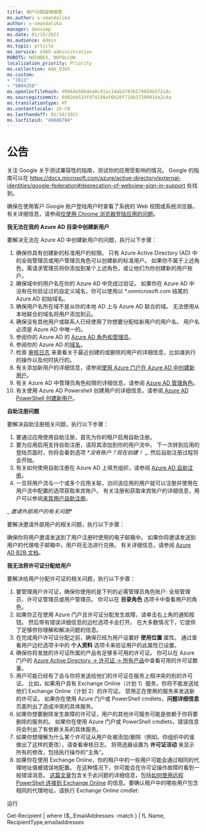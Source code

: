 ```yaml
---
title: 用户问题疑难解答
ms.author: v-smandalika
author: v-smandalika
manager: dansimp
ms.date: 01/15/2021
ms.audience: Admin
ms.topic: article
ms.service: o365-administration
ROBOTS: NOINDEX, NOFOLLOW
localization_priority: Priority
ms.collection: Adm_O365
ms.custom:
- "7813"
- "9004358"
ms.openlocfilehash: d9964e50bdea0c41ac14ab3783b579034b5f2c8c
ms.sourcegitcommit: 6d02eb533fd74199af6b20f714b3720991da2c4a
ms.translationtype: HT
ms.contentlocale: zh-CN
ms.lasthandoff: 01/18/2021
ms.locfileid: "49886784"
---
```

# <a name="announcements"></a>公告

关注 Google 关于测试兼容性的指南，测试你的应用受影响的情况。 Google 的指南可以在 https://docs.microsoft.com/azure/active-directory/external-identities/google-federation#deprecation-of-webview-sign-in-support 处找到。

确保在使用客户 Google 账户登陆用户时查看了系统的 Web 视图或系统浏览器。 有关详细信息，请参阅[仅使用 Chrome 浏览器登陆应用的问题](https://docs.microsoft.com/office365/troubleshoot/miscellaneous/chrome-behavior-affects-applications)。


**我无法在我的 Azure AD 目录中创建新用户**

要解决无法在 Azure AD 中创建新用户的问题，执行以下步骤：

1. 确保你具有创建新的标准用户的权限。 只有 Azure Active Directory (AD) 中的全局管理员或用户管理员角色可以创建新的标准用户。 如果你不属于上述角色，需请求管理员将你添加到某个上述角色，或让他们为你创建新的用户账户。
2. 确保域中的用户名在你的 Azure AD 中完成过验证。 如果你在 Azure AD 中没有任何验证过的自定义域名，你可以使用以 *.onmicrosoft.com 结尾的 Azure AD 初始域名。
3. 确保用户名所在域不是从你的本地 AD 上与 Azure AD 联合的域。 无法使用从本地联合的域名将用户添加到云。
4. 确保没有其他用户或联系人已经使用了你想要分配给新用户的用户名。 用户名必须是 Azure AD 中唯一的。
5. 参阅你的 Azure AD 的 [Azure AD 角色和管理员](https://ms.portal.azure.com/#blade/Microsoft_AAD_IAM/ActiveDirectoryMenuBlade/RolesAndAdministrators)。
6. 参阅你的 Azure AD 的[域名](https://ms.portal.azure.com/#blade/Microsoft_AAD_IAM/ActiveDirectoryMenuBlade/Domains)。
7. 检查 [审核日志](https://ms.portal.azure.com/#blade/Microsoft_AAD_IAM/ActiveDirectoryMenuBlade/Audit) 来查看关于最近创建的或删除的用户的详细信息，比如谁执行的操作以及何时执行的。
8. 有关添加新用户的详细信息，请参阅[使用 Azure 门户在 Azure AD 中创建新用户](https://docs.microsoft.com/azure/active-directory/fundamentals/add-users-azure-active-directory)。
9. 有关 Azure AD 中管理员角色权限的详细信息，请参阅 [Azure AD 管理角色](https://docs.microsoft.com/azure/active-directory/roles/permissions-reference)。
10. 有关使用 Azure AD Powershell 创建用户的详细信息，请参阅[ Azure AD PowerShell 创建新用户](https://docs.microsoft.com/powershell/module/azuread/new-azureaduser)。

**自助注册问题**

要解决自助注册相关问题，执行以下步骤：

1. 要通过应用使用自助注册，首先为你的租户启用自助注册。 
2. 要为应用启用支持自助注册，请将其添加到你的用户流中。 下一次转到应用的登陆页面时，你将会看到选项 **_没有账户？现在创建！_* _. 然后自助注册过程将会开始。
3. 有关如何使用自助注册在 Azure AD 上填充组织，请参阅 [Azure AD 自助注册](https://docs.microsoft.com/azure/active-directory/enterprise-users/directory-self-service-signup)。
4. 一旦将用户流与一个或多个应用关联，访问该应用的用户就可以注册并使用在用户流中配置的选项获取来宾账户。 有关注册和获取来宾账户的详细信息，用户可以参阅[来宾用户自助注册](https://docs.microsoft.com/azure/active-directory/external-identities/self-service-sign-up-user-flow)。

_ *邀请外部用户的有关问题**

要解决邀请外部用户的相关问题，执行以下步骤：

确保你将用户邀请发送到了用户注册时使用的电子邮箱中。 如果你将邀请发送到用户的代理电子邮箱中，用户将无法进行兑换。 有关详细信息，请参阅 [Azure AD B2B 文档](https://docs.microsoft.com/azure/active-directory/external-identities/)。

**我无法将许可证分配给用户**

要解决给用户分配许可证的相关问题，执行以下步骤：

1. 要管理用户许可证，确保你使用的是下列的必需管理员角色账户: 全局管理员、许可证管理员或用户管理员。 你可以在 **目录角色** 选项卡中查看用户的角色。
2. 如果你正在使用 Azure 门户且许可证分配发生故障，请单击右上角的通知按钮。 然后带有错误详细信息的边栏选项卡会打开。 在大多数情况下，它提供了足够供你理解和解决问题的信息。
3. 在完成用户许可证分配之前，确保已经为用户设置好 **使用位置** 属性。 通过查看用户边栏选项卡中的 **个人资料** 选项卡来验证用户的此属性已设置。
4. 确保你将发放的许可证所属的产品有足够多可用的许可证。 你可以在 Azure 门户的 [Azure Active Directory -> 许可证 -> 所有产品](https://ms.portal.azure.com/#blade/Microsoft_AAD_IAM/LicensesMenuBlade/Products)中查看可用的许可证数量。
5. 用户可能已经有了会与你将发送给他们的许可证在服务上相冲突的别的许可证。 比如，如果用户具有 Exchange Online（计划 1）服务，你将不能发送给他们 Exchange Online（计划 2）的许可证。 禁用正在使用的服务来发送新的许可证。 如果你在使用 Azure 门户或 PowerShell cmdlets，**问题详细信息** 页面列出了造成冲突的具体服务。
6. 如果你想要删除发生故障的许可证，用户的其他许可服务可能是依赖于你将要删除的服务的。 如果你在使用 Azure 门户或 PowerShell cmdlets，错误信息将会列出了有依赖关系的具体服务。
7. 如果你想理解为什么某个许可证从用户处被添加/删除（例如，你组织中的谁做出了这样的更改），请查看审核日志。 将筛选器设置为 **许可证活动** 来显示所有的修改，包括执行操作的“主角”。
8. 如果你在使用 Exchange Online，你的租户中的一些用户可能会通过相同的代理地址值被错误地配置。 在这种情况下，你可能会在许可证操作故障时看到一般错误消息。 [这篇文章](https://docs.microsoft.com/exchange/troubleshoot/administration/proxy-address-being-used)包含关于此问题的详细信息，包括[如何使用远程 PowerShell 连接到 Exchange Online](https://docs.microsoft.com/powershell/exchange/connect-to-exchange-online-powershell) 的信息。要确认租户中的哪些用户包含相同的代理地址，请执行 Exchange Online cmdlet:

运行

Get-Recipient | where {$_.EmailAddresses -match <user principal name>} | fL Name, RecipientType,emailaddresses





